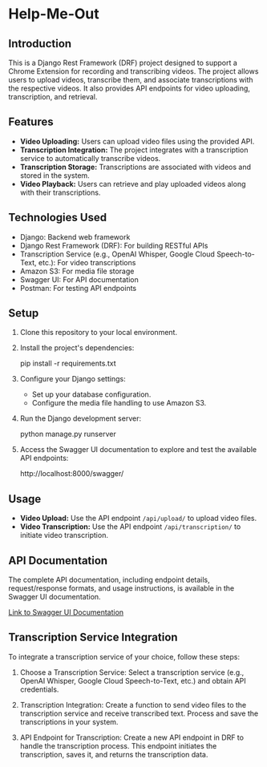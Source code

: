 
# Help-Me-Out

## Introduction

This is a Django Rest Framework (DRF) project designed to support a Chrome Extension for recording and transcribing videos. The project allows users to upload videos, transcribe them, and associate transcriptions with the respective videos. It also provides API endpoints for video uploading, transcription, and retrieval.

## Features

- **Video Uploading:** Users can upload video files using the provided API.
- **Transcription Integration:** The project integrates with a transcription service to automatically transcribe videos.
- **Transcription Storage:** Transcriptions are associated with videos and stored in the system.
- **Video Playback:** Users can retrieve and play uploaded videos along with their transcriptions.

## Technologies Used

- Django: Backend web framework
- Django Rest Framework (DRF): For building RESTful APIs
- Transcription Service (e.g., OpenAI Whisper, Google Cloud Speech-to-Text, etc.): For video transcriptions
- Amazon S3: For media file storage
- Swagger UI: For API documentation
- Postman: For testing API endpoints

## Setup

1. Clone this repository to your local environment.

2. Install the project's dependencies:

   pip install -r requirements.txt
   

3. Configure your Django settings:
   - Set up your database configuration.
   - Configure the media file handling to use Amazon S3.

4. Run the Django development server:
   
   python manage.py runserver


5. Access the Swagger UI documentation to explore and test the available API endpoints:

   http://localhost:8000/swagger/


## Usage

- **Video Upload:** Use the API endpoint `/api/upload/` to upload video files.
- **Video Transcription:** Use the API endpoint `/api/transcription/` to initiate video transcription.

## API Documentation

The complete API documentation, including endpoint details, request/response formats, and usage instructions, is available in the Swagger UI documentation.

[Link to Swagger UI Documentation](http://localhost:8000/swagger/)

## Transcription Service Integration

To integrate a transcription service of your choice, follow these steps:

1. Choose a Transcription Service: Select a transcription service (e.g., OpenAI Whisper, Google Cloud Speech-to-Text, etc.) and obtain API credentials.

2. Transcription Integration: Create a function to send video files to the transcription service and receive transcribed text. Process and save the transcriptions in your system.

3. API Endpoint for Transcription: Create a new API endpoint in DRF to handle the transcription process. This endpoint initiates the transcription, saves it, and returns the transcription data.


